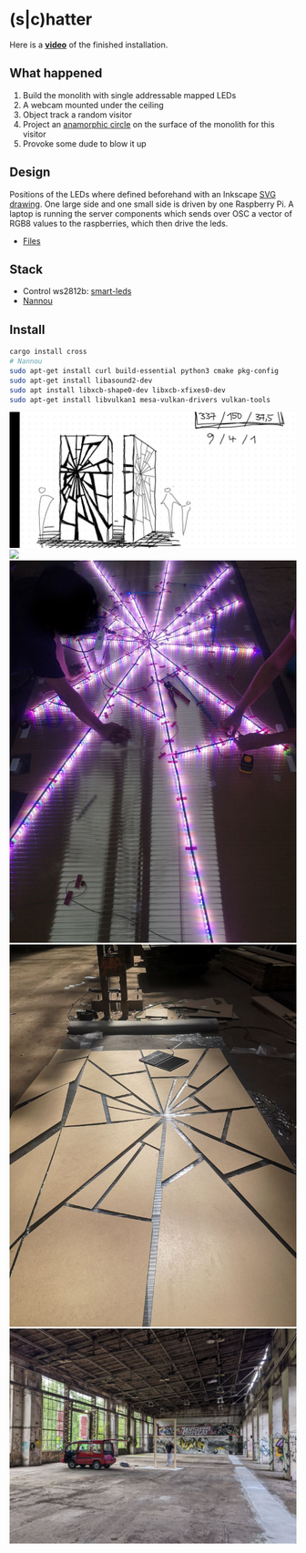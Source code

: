 # (s|c)hatter

Here is a **[video](https://www.instagram.com/p/C7ubAWoMh-_)** of the finished installation.

## What happened

1. Build the monolith with single addressable mapped LEDs
1. A webcam mounted under the ceiling
1. Object track a random visitor
1. Project an [anamorphic circle](https://en.wikipedia.org/wiki/Anamorphosis) on the surface of the monolith for this visitor
1. Provoke some dude to blow it up

## Design

Positions of the LEDs where defined beforehand with an Inkscape [SVG drawing](./public/img-4.jpg). One large side and one small side is driven by one Raspberry Pi. A laptop is running the server components which sends over OSC a vector of RGB8 values to the raspberries, which then drive the leds.

- [Files](https://mega.nz/folder/VhFiTISY#yt0wFpmpHZuciwtbA6dg1w)

## Stack

- Control ws2812b: [smart-leds](https://github.com/smart-leds-rs/smart-leds)
- [Nannou](https://github.com/nannou-org/nannou)

## Install

```bash
cargo install cross
# Nannou
sudo apt-get install curl build-essential python3 cmake pkg-config
sudo apt-get install libasound2-dev
sudo apt install libxcb-shape0-dev libxcb-xfixes0-dev
sudo apt-get install libvulkan1 mesa-vulkan-drivers vulkan-tools
```

![](./public/img-0.jpg)
![](./public/img-4.jpg)
![](./public/img-1.jpg)
![](./public/img-2.jpg)
![](./public/img-3.jpg)
